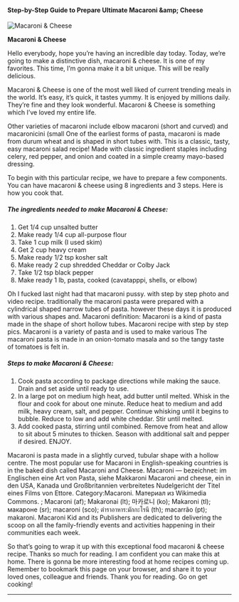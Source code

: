             

#### Step-by-Step Guide to Prepare Ultimate Macaroni &amp;amp; Cheese

![Macaroni &amp; Cheese](https://img-global.cpcdn.com/recipes/964b4409f766bc50/751x532cq70/macaroni-cheese-recipe-main-photo.jpg)

**Macaroni &amp; Cheese**

Hello everybody, hope you’re having an incredible day today. Today, we’re going to make a distinctive dish, macaroni & cheese. It is one of my favorites. This time, I’m gonna make it a bit unique. This will be really delicious.

Macaroni & Cheese is one of the most well liked of current trending meals in the world. It’s easy, it’s quick, it tastes yummy. It is enjoyed by millions daily. They’re fine and they look wonderful. Macaroni & Cheese is something which I’ve loved my entire life.

Other varieties of macaroni include elbow macaroni (short and curved) and macaronicini (small One of the earliest forms of pasta, macaroni is made from durum wheat and is shaped in short tubes with. This is a classic, tasty, easy macaroni salad recipe! Made with classic ingredient staples including celery, red pepper, and onion and coated in a simple creamy mayo-based dressing.

To begin with this particular recipe, we have to prepare a few components. You can have macaroni & cheese using 8 ingredients and 3 steps. Here is how you cook that.

##### The ingredients needed to make Macaroni & Cheese:

1.  Get 1/4 cup unsalted butter
2.  Make ready 1/4 cup all-purpose flour
3.  Take 1 cup milk (I used skim)
4.  Get 2 cup heavy cream
5.  Make ready 1/2 tsp kosher salt
6.  Make ready 2 cup shredded Cheddar or Colby Jack
7.  Take 1/2 tsp black pepper
8.  Make ready 1 lb, pasta, cooked (cavatapppi, shells, or elbow)

Oh I fucked last night had that macaroni pussy. with step by step photo and video recipe. traditionally the macaroni pasta were prepared with a cylindrical shaped narrow tubes of pasta. however these days it is produced with various shapes and. Macaroni definition: Macaroni is a kind of pasta made in the shape of short hollow tubes. Macaroni recipe with step by step pics. Macaroni is a variety of pasta and is used to make various The macaroni pasta is made in an onion-tomato masala and so the tangy taste of tomatoes is felt in.

##### Steps to make Macaroni & Cheese:

1.  Cook pasta according to package directions while making the sauce. Drain and set aside until ready to use.
2.  In a large pot on medium high heat, add butter until melted. Whisk in the flour and cook for about one minute. Reduce heat to medium and add milk, heavy cream, salt, and pepper. Continue whisking until it begins to bubble. Reduce to low and add white cheddar. Stir until melted.
3.  Add cooked pasta, stirring until combined. Remove from heat and allow to sit about 5 minutes to thicken. Season with additional salt and pepper if desired. ENJOY.

Macaroni is pasta made in a slightly curved, tubular shape with a hollow centre. The most popular use for Macaroni in English-speaking countries is in the baked dish called Macaroni and Cheese. Macaroni — bezeichnet: im Englischen eine Art von Pasta, siehe Makkaroni Macaroni and cheese, ein in den USA, Kanada und Großbritannien verbreitetes Nudelgericht der Titel eines Films von Ettore. Category:Macaroni. Материал из Wikimedia Commons. ; Macaroni (af); Makaronai (lt); 마카로니 (ko); Makaroni (tl); макароне (sr); macaroni (sco); ตำราอาหาร:มักกะโรนี (th); macarrão (pt); makaroni. Macaroni Kid and its Publishers are dedicated to delivering the scoop on all the family-friendly events and activities happening in their communities each week.

So that’s going to wrap it up with this exceptional food macaroni & cheese recipe. Thanks so much for reading. I am confident you can make this at home. There is gonna be more interesting food at home recipes coming up. Remember to bookmark this page on your browser, and share it to your loved ones, colleague and friends. Thank you for reading. Go on get cooking!

* * *